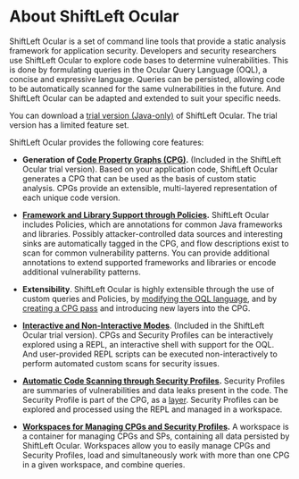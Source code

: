 # About ShiftLeft Ocular

ShiftLeft Ocular is a set of command line tools that provide a static analysis framework for application security. Developers and security researchers use ShiftLeft Ocular to explore code bases to determine vulnerabilities. This is done by formulating queries in the Ocular Query Language (OQL), a concise and expressive language. Queries can be persisted, allowing code to be automatically scanned for the same vulnerabilities in the future. And ShiftLeft Ocular can be adapted and extended to suit your specific needs.

You can download a [trial version (Java-only)](https://go.shiftleft.io/ocular-free-trial) of ShiftLeft Ocular. The trial  version has a limited feature set.

ShiftLeft Ocular provides the following core features:

* **Generation of [Code Property Graphs (CPG)](../../introduction/understanding-cpg.md).** (Included in the ShiftLeft Ocular trial version). Based on your application code, ShiftLeft Ocular generates a CPG that can be used as the basis of custom static analysis. CPGs provide an extensible, multi-layered representation of each unique code version.

* **[Framework and Library Support through Policies](../../policies/spl.md).** ShiftLeft Ocular includes Policies, which are annotations for common Java frameworks and libraries. Possibly attacker-controlled data sources and interesting sinks are automatically tagged in the CPG, and flow descriptions exist to scan for common vulnerability patterns. You can provide additional annotations to extend supported frameworks and libraries or encode additional vulnerability patterns.

* **Extensibility**. ShiftLeft Ocular is highly extensible through the use of custom queries and Policies, by [modifying the OQL language](../tutorials/sp.md), and by [creating a CPG pass](https://ocular.shiftleft.io/api/io/shiftleft/passes/index.html) and introducing new layers into the CPG.

* **[Interactive and Non-Interactive Modes](../using-ocular/interactive-noninteractive-modes.md)**. (Included in the ShiftLeft Ocular trial version). CPGs and Security Profiles can be interactively explored using a REPL, an interactive shell with support for the OQL. And user-provided REPL scripts can be executed non-interactively to perform automated custom scans for security issues.

* **[Automatic Code Scanning through Security Profiles](../tutorials/sp.md).** Security Profiles are summaries of vulnerabilities and data leaks present in the code. The Security Profile is part of the CPG, as a [layer](https://ocular.shiftleft.io/api/io/shiftleft/repl/cpgcreation/Overlays$.html). Security Profiles can be explored and processed using the REPL and managed in a workspace.
  
* **[Workspaces for Managing CPGs and Security Profiles](../workspaces.md).** A workspace is a container for managing CPGs and SPs, containing all data persisted by ShiftLeft Ocular. Workspaces allow you to easily manage CPGs and Security Profiles, load and simultaneously work with more than one CPG in a given workspace, and combine queries. 
